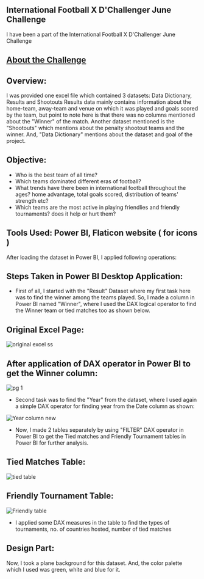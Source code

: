 ## International Football X D'Challenger June Challenge

I have been a part of the International Football X D'Challenger June Challenge

## [About the Challenge](https://www.linkedin.com/feed/update/urn:li:activity:6943269318788820992/)


## Overview:
I was provided one excel file which contained 3 datasets: Data Dictionary, Results and Shootouts
Results data mainly contains information about the home-team, away-team and venue on which it was played and goals scored by the team, but point to note here is that there was no columns mentioned about the "Winner" of the match.
Another dataset mentioned is the "Shootouts" which mentions about the penalty shootout teams and the winner.
And, "Data Dictionary" mentions about the dataset and goal of the project.

## Objective:
* Who is the best team of all time?
* Which teams dominated different eras of football?
* What trends have there been in international football throughout the ages? home advantage, total goals scored, distribution of teams' strength etc?
* Which teams are the most active in playing friendlies and friendly tournaments? does it help or hurt them?

## Tools Used: Power BI, Flaticon website ( for icons )


After loading the dataset in Power BI, I applied following operations:

## Steps Taken in Power BI Desktop Application:

* First of all, I started with the "Result" Dataset where my first task here was to find the winner among the teams played. So, I made a column in Power BI named "Winner", where I used the DAX logical operator to find the Winner team or tied matches too as shown below.

## Original Excel Page:

![original excel ss](https://user-images.githubusercontent.com/72240938/180409250-06bbeb4a-ef01-4005-8d73-0021fdd26fc3.jpg)

## After application of DAX operator in Power BI to get the Winner column:
![pg 1](https://user-images.githubusercontent.com/72240938/180410086-c3cffc3f-0ee4-4397-9677-188654dbd5a6.jpg)

* Second task was to find the "Year" from the dataset, where I used again a simple DAX operator for finding year from the Date column as shown:

![Year column new](https://user-images.githubusercontent.com/72240938/180410870-472e2487-81d4-42dd-b8dc-722698fd810d.jpg)

* Now, I made 2 tables separately by using "FILTER" DAX operator in Power BI to get the Tied matches and Friendly Tournament tables in Power BI for further analysis.

## Tied Matches Table:

![tied table](https://user-images.githubusercontent.com/72240938/180413797-a741238f-2715-49d8-9591-93bd036dc02f.jpg)

## Friendly Tournament Table:

![Friendly table](https://user-images.githubusercontent.com/72240938/180413923-621abf23-4771-4378-882b-be88d36da6f4.jpg)

* I applied some DAX measures in the table to find the types of tournaments,  no. of countries hosted, number of tied matches


## Design Part:

Now, I took a plane background for this dataset. And, the color palette which I used was green, white and blue for it.







